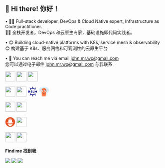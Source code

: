 ## 👋 Hi there! 你好！

• 🧑‍💻 Full-stack developer, DevOps & Cloud Native expert, Infrastructure as Code practitioner.  
🧑‍💻 全栈开发者，DevOps 和云原生专家，基础设施即代码实践者。

• 😊 Building cloud-native platforms with K8s, service mesh & observability  
😊 构建基于 K8s、服务网格和可观测性的云原生平台

• 📧 You can reach me via email john.mr.wx@gmail.com  
您可以通过电子邮件 john.mr.wx@gmail.com 与我联系

<!-- Backend & Frontend -->
<img src="https://cdn.jsdelivr.net/gh/devicons/devicon/icons/go/go-original.svg" width="32" height="32" /> <img src="https://cdn.jsdelivr.net/gh/devicons/devicon/icons/nextjs/nextjs-original.svg" width="32" height="32" /> <img src="https://cdn.jsdelivr.net/gh/devicons/devicon/icons/typescript/typescript-original.svg" width="32" height="32" /> 

<!-- Cloud Native & Container -->
<img src="https://cdn.jsdelivr.net/gh/devicons/devicon/icons/kubernetes/kubernetes-plain.svg" width="32" height="32" /> <img src="https://cdn.jsdelivr.net/gh/devicons/devicon/icons/docker/docker-original.svg" width="32" height="32" /> <img src="https://raw.githubusercontent.com/cncf/artwork/master/projects/helm/icon/color/helm-icon-color.svg" width="32" height="32" /> <img src="https://raw.githubusercontent.com/cncf/artwork/master/projects/argo/icon/color/argo-icon-color.svg" width="32" height="32" /> 

<!-- Infrastructure & Cloud -->
<img src="https://cdn.jsdelivr.net/gh/devicons/devicon/icons/terraform/terraform-original.svg" width="32" height="32" /> <img src="https://cdn.jsdelivr.net/gh/devicons/devicon/icons/amazonwebservices/amazonwebservices-original.svg" width="32" height="32" /> 

<!-- Observability -->
<img src="https://raw.githubusercontent.com/cncf/artwork/master/projects/prometheus/icon/color/prometheus-icon-color.svg" width="32" height="32" /> <img src="https://cdn.jsdelivr.net/gh/devicons/devicon/icons/grafana/grafana-original.svg" width="32" height="32" /> 

<!-- Database -->
<img src="https://cdn.jsdelivr.net/gh/devicons/devicon/icons/postgresql/postgresql-original.svg" width="32" height="32" /> <img src="https://cdn.jsdelivr.net/gh/devicons/devicon/icons/redis/redis-original.svg" width="32" height="32" />

**Find me 找到我**

<a href="https://github.com/myysophia"><img src="https://img.shields.io/badge/GITHUB-000000?style=flat&logo=github&logoColor=white" /></a> <a href="https://x.com/ninesun14"><img src="https://img.shields.io/badge/TWITTER-1DA1F2?style=flat&logo=twitter&logoColor=white" /></a> <a href="mailto:john.mr.wx@gmail.com"><img src="https://img.shields.io/badge/EMAIL-D14836?style=flat&logo=gmail&logoColor=white" /></a>
